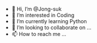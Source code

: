 - 👋 Hi, I’m @Jong-suk
- 👀 I’m interested in Coding
- 🌱 I’m currently learning Python
- 💞️ I’m looking to collaborate on ...
- 📫 How to reach me ...

<!---
Jong-suk/Jong-suk is a ✨ special ✨ repository because its `README.md` (this file) appears on your GitHub profile.
You can click the Preview link to take a look at your changes.
--->
